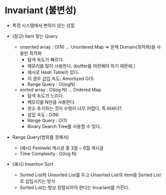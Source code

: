# Invariant (불변성)
- 특정 시스템에서 변하지 않는 성질

* (참고) Item 찾는 Query
  * unsorted array : O(N) ... Unordered Map => 문제 Domain(최적화)을 사용한 최적화
    * 탐색 속도가 빠르다.
    * 메모리를 많이 사용한다. (buffer를 마련해야 하기 때문에.)
    * 예시로 Hash Table이 있다.
    * 이 경우 삽입 속도: Amortized O(1)
    * Range Query : O(logN)
  * sorted array : O(log N) ... Ordered Map
    * 탐색 속도가 느리다.
    * 메모리를 N만큼 사용한다.
    * 원소 추가하는 것이 수행이 너무 어렵다, 즉 비싸다?.
    * 삽입 속도 : O(N)
    * Range Query : O(1)
    * Binary Search Tree를 사용할 수 있다.

* Range Query(범위를 정해서)
  * (예시) Femiwiki 게시글 중 3월 ~ 6월 게시글
  * Time Complexity : O(log N)

* (예시) Insertion Sort
  * Sorted List와 Unsorted List를 두고 Unsorted List의 item을 Sorted List로 삽입시키는 방식
  * Sorted List는 항상 정렬되어야 한다는 Invariant를 가진다.